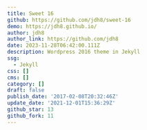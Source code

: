 ```yaml
---
title: Sweet 16
github: https://github.com/jdh8/sweet-16
demo: https://jdh8.github.io/
author: jdh8
author_link: https://github.com/jdh8
date: 2023-11-28T06:42:00.111Z
description: Wordpress 2016 theme in Jekyll
ssg:
  - Jekyll
css: []
cms: []
category: []
draft: false
publish_date: '2017-02-08T20:32:46Z'
update_date: '2021-12-01T15:36:29Z'
github_star: 13
github_fork: 11
---
```

